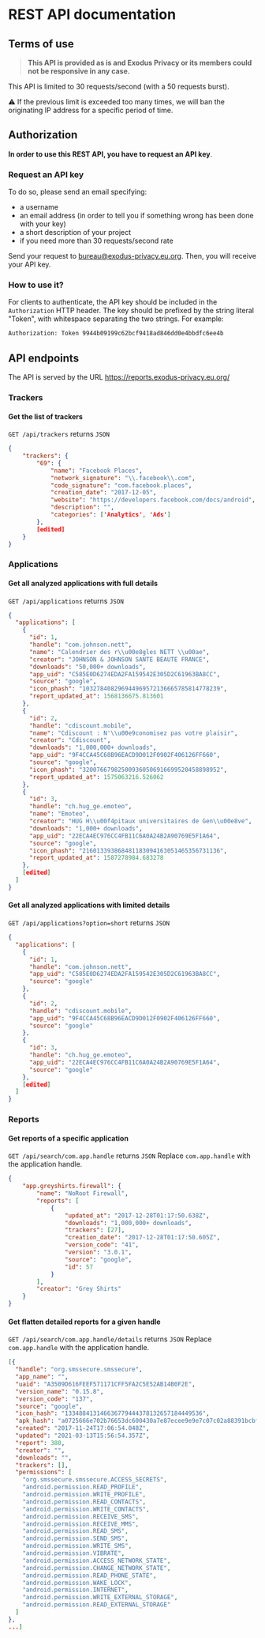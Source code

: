 # REST API documentation

## Terms of use

> **This API is provided as is and Exodus Privacy or its members could not be responsive in any case.**

This API is limited to 30 requests/second (with a 50 requests burst).

:warning: If the previous limit is exceeded too many times, we will ban the originating IP address for a specific period of time.

## Authorization

**In order to use this REST API, you have to request an API key**.

### Request an API key

To do so, please send an email specifying:

* a username
* an email address (in order to tell you if something wrong has been done with your key)
* a short description of your project
* if you need more than 30 requests/second rate

Send your request to [bureau@exodus-privacy.eu.org](mailto:bureau@exodus-privacy.eu.org). Then, you will receive your API key.

### How to use it?

For clients to authenticate, the API key should be included in the `Authorization` HTTP header. The key should be prefixed by the string literal "Token", with whitespace separating the two strings. For example:

```sh
Authorization: Token 9944b09199c62bcf9418ad846dd0e4bbdfc6ee4b
```

## API endpoints

The API is served by the URL <https://reports.exodus-privacy.eu.org/>

### Trackers

#### Get the list of trackers

`GET /api/trackers` returns `JSON`

```json
{
    "trackers": {
        "69": {
            "name": "Facebook Places",
            "network_signature": "\\.facebook\\.com",
            "code_signature": "com.facebook.places",
            "creation_date": "2017-12-05",
            "website": "https://developers.facebook.com/docs/android",
            "description": "",
            "categories": ['Analytics', 'Ads']
        },
        [edited]
    }
}
```

### Applications

#### Get all analyzed applications with full details

`GET /api/applications` returns `JSON`

```json
{
  "applications": [
    {
      "id": 1,
      "handle": "com.johnson.nett",
      "name": "Calendrier des r\\u00e8gles NETT \\u00ae",
      "creator": "JOHNSON & JOHNSON SANTE BEAUTE FRANCE",
      "downloads": "50,000+ downloads",
      "app_uid": "C585E0D6274EDA2FA159542E305D2C61963BA8CC",
      "source": "google",
      "icon_phash": "103278408296944969572136665785814778239",
      "report_updated_at": 1568136675.813601
    },
    {
      "id": 2,
      "handle": "cdiscount.mobile",
      "name": "Cdiscount : N'\\u00e9conomisez pas votre plaisir",
      "creator": "Cdiscount",
      "downloads": "1,000,000+ downloads",
      "app_uid": "9F4CCA45C68B96EACD9D012F0902F406126FF660",
      "source": "google",
      "icon_phash": "320076679825009360506916699520458898952",
      "report_updated_at": 1575063216.526062
    },
    {
      "id": 3,
      "handle": "ch.hug_ge.emoteo",
      "name": "Emoteo",
      "creator": "HUG H\\u00f4pitaux universitaires de Gen\\u00e8ve",
      "downloads": "1,000+ downloads",
      "app_uid": "22ECA4EC976CC4FB11C6A0A24B2A90769E5F1A64",
      "source": "google",
      "icon_phash": "216013393868481183094163051465356731136",
      "report_updated_at": 1587278984.683278
    },
    [edited]
  ]
}
```

#### Get all analyzed applications with limited details

`GET /api/applications?option=short` returns `JSON`

```json
{
  "applications": [
    {
      "id": 1,
      "handle": "com.johnson.nett",
      "app_uid": "C585E0D6274EDA2FA159542E305D2C61963BA8CC",
      "source": "google"
    },
    {
      "id": 2,
      "handle": "cdiscount.mobile",
      "app_uid": "9F4CCA45C68B96EACD9D012F0902F406126FF660",
      "source": "google"
    },
    {
      "id": 3,
      "handle": "ch.hug_ge.emoteo",
      "app_uid": "22ECA4EC976CC4FB11C6A0A24B2A90769E5F1A64",
      "source": "google"
    },
    [edited]
  ]
}
```

### Reports

#### Get reports of a specific application

`GET /api/search/com.app.handle` returns `JSON`
Replace `com.app.handle` with the application handle.

```json
{
    "app.greyshirts.firewall": {
        "name": "NoRoot Firewall",
        "reports": [
            {
                "updated_at": "2017-12-28T01:17:50.638Z",
                "downloads": "1,000,000+ downloads",
                "trackers": [27],
                "creation_date": "2017-12-28T01:17:50.605Z",
                "version_code": "41",
                "version": "3.0.1",
                "source": "google",
                "id": 57
            }
        ],
        "creator": "Grey Shirts"
    }
}
```

#### Get flatten detailed reports for a given handle

`GET /api/search/com.app.handle/details` returns `JSON`
Replace `com.app.handle` with the application handle.

```json
[{
  "handle": "org.smssecure.smssecure",
  "app_name": "",
  "uaid": "A3509D616FEEF571171CFF5FA2C5E52AB14B0F2E",
  "version_name": "0.15.8",
  "version_code": "137",
  "source": "google",
  "icon_hash": "133488413146636779444378132657184449536",
  "apk_hash": "a0725666e702b76653dc600430a7e87ecee9e9e7c07c02a88391bcbf60adb652",
  "created": "2017-11-24T17:06:54.048Z",
  "updated": "2021-03-13T15:56:54.357Z",
  "report": 380,
  "creator": "",
  "downloads": "",
  "trackers": [],
  "permissions": [
    "org.smssecure.smssecure.ACCESS_SECRETS",
    "android.permission.READ_PROFILE",
    "android.permission.WRITE_PROFILE",
    "android.permission.READ_CONTACTS",
    "android.permission.WRITE_CONTACTS",
    "android.permission.RECEIVE_SMS",
    "android.permission.RECEIVE_MMS",
    "android.permission.READ_SMS",
    "android.permission.SEND_SMS",
    "android.permission.WRITE_SMS",
    "android.permission.VIBRATE",
    "android.permission.ACCESS_NETWORK_STATE",
    "android.permission.CHANGE_NETWORK_STATE",
    "android.permission.READ_PHONE_STATE",
    "android.permission.WAKE_LOCK",
    "android.permission.INTERNET",
    "android.permission.WRITE_EXTERNAL_STORAGE",
    "android.permission.READ_EXTERNAL_STORAGE"
  ]
},
...]
```
